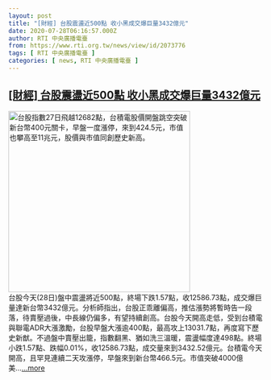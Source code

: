 ```yaml
---
layout: post
title: "[財經] 台股震盪近500點 收小黑成交爆巨量3432億元"
date: 2020-07-28T06:16:57.000Z
author: RTI 中央廣播電臺
from: https://www.rti.org.tw/news/view/id/2073776
tags: [ RTI 中央廣播電臺 ]
categories: [ news, RTI 中央廣播電臺 ]
---
```

<!--1595917017000-->
[[財經] 台股震盪近500點 收小黑成交爆巨量3432億元](https://www.rti.org.tw/news/view/id/2073776)
------

<div>
<img src="https://static.rti.org.tw/assets/thumbnails/2020/07/27/20200727000014M.jpg" width="360" alt="台股指數27日飛越12682點，台積電股價開盤跳空突破新台幣400元關卡，早盤一度漲停，來到424.5元，市值也攀高至11兆元，股價與市值同創歷史新高。" title="台股指數27日飛越12682點，台積電股價開盤跳空突破新台幣400元關卡，早盤一度漲停，來到424.5元，市值也攀高至11兆元，股價與市值同創歷史新高。"><br>台股今天(28日)盤中震盪將近500點，終場下跌1.57點，收12586.73點，成交爆巨量達新台幣3432億元。分析師指出，台股正乖離偏高，推估漲勢將暫時告一段落，待賣壓過後，中長線仍偏多，有望持續創高。台股今天開高走低，受到台積電與聯電ADR大漲激勵，台股早盤大漲逾400點，最高攻上13031.7點，再度寫下歷史新猷。不過盤中賣壓出籠，指數翻黑、猶如洗三溫暖，震盪幅度達498點。終場小跌1.57點、跌幅0.01%，收12586.73點，成交量來到3432.52億元。台積電今天開高，且罕見連續二天攻漲停，早盤來到新台幣466.5元。市值突破4000億美...<a target="_blank" href="https://www.rti.org.tw/news/view/id/2073776">...more</a>
</div>
